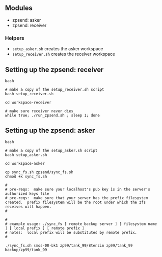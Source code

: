 ## Modules
- zpsend: asker
- zpsend: receiver

### Helpers
- `setup_asker.sh` creates the asker workspace
- `setup_receiver.sh` creates the receiver workspace


## Setting up the zpsend: receiver

```
bash

# make a copy of the setup_receiver.sh script
bash setup_receiver.sh

cd workspace-receiver

# make sure receiver never dies
while true; ./run_zpsend.sh ; sleep 1; done
```

## Setting up the zpsend: asker

```
bash

# make a copy of the setup_asker.sh script
bash setup_asker.sh

cd workspace-asker

cp sync_fs.sh zpsend/sync_fs.sh
chmod +x sync_fs.sh

#
# pre-reqs:  make sure your localhost's pub key is in the server's authorized keys file
# pre-reqs:  make sure that your server has the prefix filesystem created.  prefix filesystem will be the root under which the zfs receives will happen.
#

#
# example usage: ./sync_fs [ remote backup server ] [ filesystem name ] [ local prefix ] [ remote prefix ]
# notes:  local prefix will be substituted by remote prefix.
#

./sync_fs.sh smos-00-bk1 zp99/tank_99/Btenzin zp99/tank_99 backup/zp99/tank_99

```
